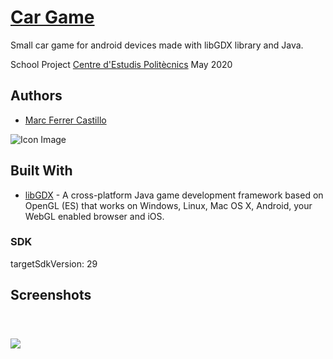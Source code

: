 # [Car Game](https://github.com/Marc-Ferrer-Castillo/Car-Game)

Small car game for android devices made with libGDX library and Java.

School Project [Centre d'Estudis Politècnics](http://www.cepnet.net/)
May 2020

## Authors
* [Marc Ferrer Castillo](https://github.com/Marc-Ferrer-Castillo/)

![Icon Image]()

## Built With

* [libGDX](https://github.com/libgdx/libgdx) - A cross-platform Java game development framework based on OpenGL (ES) that works on Windows, Linux, Mac OS X, Android, your WebGL enabled browser and iOS.

### SDK

targetSdkVersion: 29

## Screenshots

![]()

#

![](https://raw.githubusercontent.com/Marc-Ferrer-Castillo/MultimediaApp/master/firma.png)
